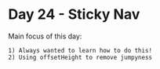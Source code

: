# Day 24 - Sticky Nav

Main focus of this day:
    
    1) Always wanted to learn how to do this!
    2) Using offsetHeight to remove jumpyness
